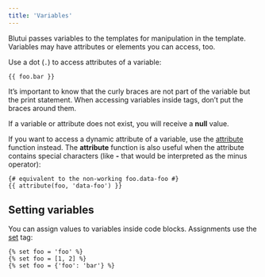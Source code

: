 ```yaml
---
title: 'Variables'
---
```


Blutui passes variables to the templates for manipulation in the template. Variables may have attributes or elements you can access, too.

Use a dot (`.`) to access attributes of a variable:

```canvas {% process=false %}
{{ foo.bar }}
```

It’s important to know that the curly braces are not part of the variable but the print statement. When accessing variables inside tags, don’t put the braces around them.

If a variable or attribute does not exist, you will receive a **null** value.

If you want to access a dynamic attribute of a variable, use the [attribute](/docs/canvas/functions/attribute) function instead. The **attribute** function is also useful when the attribute contains special characters (like **-** that would be interpreted as the minus operator):

```canvas {% process=false %}
{# equivalent to the non-working foo.data-foo #}
{{ attribute(foo, 'data-foo') }}
```

## Setting variables

You can assign values to variables inside code blocks. Assignments use the [set](/docs/canvas/tags/set) tag:

```canvas {% process=false %}
{% set foo = 'foo' %}
{% set foo = [1, 2] %}
{% set foo = {'foo': 'bar'} %}
```
